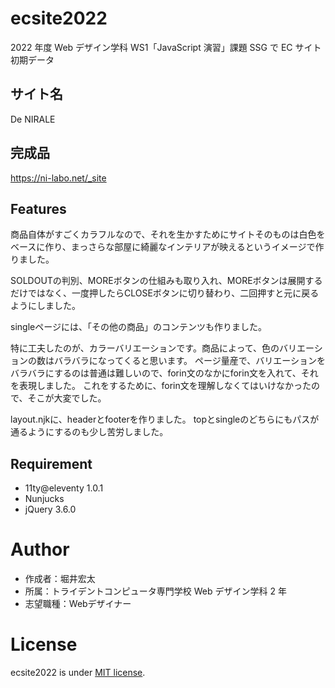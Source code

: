 # ecsite2022

<!-- 初期データは削除します。 -->

2022 年度 Web デザイン学科 WS1「JavaScript 演習」課題 SSG で EC サイト初期データ

## サイト名
De NIRALE

## 完成品

<!-- 完成後、ここにURLを貼ってください。-->
https://ni-labo.net/_site

## Features

<!-- セールスポイントや差別化などを説明する。-->
商品自体がすごくカラフルなので、それを生かすためにサイトそのものは白色をベースに作り、まっさらな部屋に綺麗なインテリアが映えるというイメージで作りました。

SOLDOUTの判別、MOREボタンの仕組みも取り入れ、MOREボタンは展開するだけではなく、一度押したらCLOSEボタンに切り替わり、二回押すと元に戻るようにしました。

singleページには、「その他の商品」のコンテンツも作りました。

特に工夫したのが、カラーバリエーションです。商品によって、色のバリエーションの数はバラバラになってくると思います。
ページ量産で、バリエーションをバラバラにするのは普通は難しいので、forin文のなかにforin文を入れて、それを表現しました。
これをするために、forin文を理解しなくてはいけなかったので、そこが大変でした。

layout.njkに、headerとfooterを作りました。
topとsingleのどちらにもパスが通るようにするのも少し苦労しました。


## Requirement

- 11ty@eleventy 1.0.1
- Nunjucks
- jQuery 3.6.0

# Author

- 作成者：堀井宏太
- 所属：トライデントコンピュータ専門学校 Web デザイン学科 2 年
- 志望職種：Webデザイナー

# License

ecsite2022 is under [MIT license](https://en.wikipedia.org/wiki/MIT_License).
